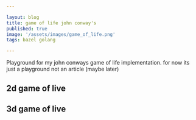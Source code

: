 ```yaml
---

layout: blog
title: game of life john conway's
published: true
image: '/assets/images/game_of_life.png'
tags: bazel golang

---
```


Playground for my john conways game of life implementation. for now its just a playground not an article (maybe later)

## 2d game of live
<div>
    <canvas id="myCanvas" width="1000" height="800"></canvas>
    <script src="/assets/js/posts/2022-01-05-gameoflife/2dgame.js"></script>
</div>



## 3d game of live


<div>
    <div id="three-container"> </div>
	<style>
		a {
			color: #08f;
		}
	</style>
	<script type="module" src="/assets/js/posts/2022-01-05-gameoflife/3dgame.js"></script>
</div>


